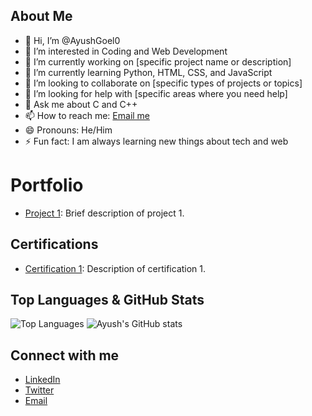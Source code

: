 ## About Me
- 👋 Hi, I’m @AyushGoel0
- 👀 I’m interested in Coding and Web Development
- 🔭 I’m currently working on [specific project name or description]
- 🌱 I’m currently learning Python, HTML, CSS, and JavaScript
- 👯 I’m looking to collaborate on [specific types of projects or topics]
- 🤔 I’m looking for help with [specific areas where you need help]
- 💬 Ask me about C and C++
- 📫 How to reach me: [Email me](mailto:aayushgoel524@gmail.com)
- 😄 Pronouns: He/Him
- ⚡ Fun fact: I am always learning new things about tech and web

# Portfolio
- [Project 1](link-to-project1): Brief description of project 1.

## Certifications
- [Certification 1](link-to-certification1): Description of certification 1.

## Top Languages & GitHub Stats
![Top Languages](https://github-readme-stats.vercel.app/api/top-langs/?username=AyushGoel0&layout=compact&theme=radical)   ![Ayush's GitHub stats](https://github-readme-stats.vercel.app/api?username=AyushGoel0&show_icons=true&theme=radical)

## Connect with me
- [LinkedIn](https://www.linkedin.com/in/ayush-goel-979854167/)
- [Twitter](https://x.com/Ayush_Goel_0)
- [Email](mailto:aayushgoel524@gmail.com)

<!---
AyushGoel0/AyushGoel0 is a ✨ special ✨ repository because its `README.md` (this file) appears on your GitHub profile.
You can click the Preview link to take a look at your changes.
--->
